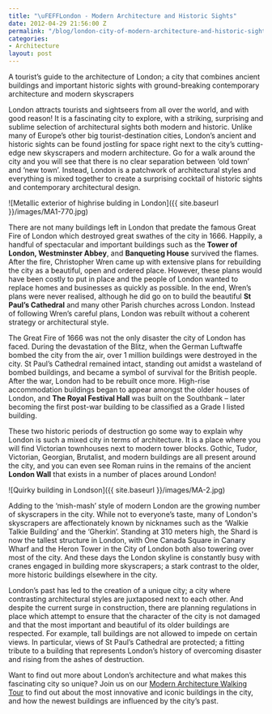 ```yaml
---
title: "\uFEFFLondon - Modern Architecture and Historic Sights"
date: 2012-04-29 21:56:00 Z
permalink: "/blog/london-city-of-modern-architecture-and-historic-sights/"
categories:
- Architecture
layout: post
---
```


A tourist’s guide to the architecture of London; a city that combines ancient buildings and important historic sights with ground-breaking contemporary architecture and modern skyscrapers

London attracts tourists and sightseers from all over the world, and with good reason! It is a fascinating city to explore, with a striking, surprising and sublime selection of architectural sights both modern and historic. Unlike many of Europe’s other big tourist-destination cities, London’s ancient and historic sights can be found jostling for space right next to the city’s cutting-edge new skyscrapers and modern architecture. Go for a walk around the city and you will see that there is no clear separation between ‘old town’ and ‘new town’. Instead, London is a patchwork of architectural styles and everything is mixed together to create a surprising cocktail of historic sights and contemporary architectural design.

![Metallic exterior of highrise bulding in London]({{ site.baseurl }}/images/MA1-770.jpg)

There are not many buildings left in London that predate the famous Great Fire of London which destroyed great swathes of the city in 1666. Happily, a handful of spectacular and important buildings such as the **Tower of London, Westminster Abbey**, and **Banqueting House** survived the flames. After the fire, Christopher Wren came up with extensive plans for rebuilding the city as a beautiful, open and ordered place. However, these plans would have been costly to put in place and the people of London wanted to replace homes and businesses as quickly as possible. In the end, Wren’s plans were never realised, although he did go on to build the beautiful **St Paul’s Cathedral** and many other Parish churches across London. Instead of following Wren’s careful plans, London was rebuilt without a coherent strategy or architectural style.

The Great Fire of 1666 was not the only disaster the city of London has faced. During the devastation of the Blitz, when the German Luftwaffe bombed the city from the air, over 1 million buildings were destroyed in the city. St Paul’s Cathedral remained intact, standing out amidst a wasteland of bombed buildings, and became a symbol of survival for the British people. After the war, London had to be rebuilt once more. High-rise accommodation buildings began to appear amongst the older houses of London, and **The Royal Festival Hall** was built on the Southbank – later becoming the first post-war building to be classified as a Grade I listed building.

These two historic periods of destruction go some way to explain why London is such a mixed city in terms of architecture. It is a place where you will find Victorian townhouses next to modern tower blocks. Gothic, Tudor, Victorian, Georgian, Brutalist, and modern buildings are all present around the city, and you can even see Roman ruins in the remains of the ancient **London Wall** that exists in a number of places around London!

![Quirky building in Londson]({{ site.baseurl }}/images/MA-2.jpg)

Adding to the ‘mish-mash’ style of modern London are the growing number of skyscrapers in the city. While not to everyone’s taste, many of London's skyscrapers are affectionately known by nicknames such as the ‘Walkie Talkie Building’ and the ‘Gherkin’. Standing at 310 meters high, the Shard is now the tallest structure in London, with One Canada Square in Canary Wharf and the Heron Tower in the City of London both also towering over most of the city. And these days the London skyline is constantly busy with cranes engaged in building more skyscrapers; a stark contrast to the older, more historic buildings elsewhere in the city.

London’s past has led to the creation of a unique city; a city where contrasting architectural styles are juxtaposed next to each other. And despite the current surge in construction, there are planning regulations in place which attempt to ensure that the character of the city is not damaged and that the most important and beautiful of its older buildings are respected. For example, tall buildings are not allowed to impede on certain views. In particular, views of St Paul’s Cathedral are protected; a fitting tribute to a building that represents London’s history of overcoming disaster and rising from the ashes of destruction.

Want to find out more about London’s architecture and what makes this fascinating city so unique? Join us on our [Modern Architecture Walking Tour](/london/educational-tours/modern-architecture-tour/) to find out about the most innovative and iconic buildings in the city, and how the newest buildings are influenced by the city’s past.
